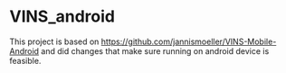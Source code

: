 # VINS_android

This project is based on https://github.com/jannismoeller/VINS-Mobile-Android and did changes that make sure running on android device is feasible.  
